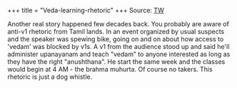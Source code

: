 +++
title = "Veda-learning-rhetoric"
+++
Source: [TW](https://twitter.com/RangaTheDude/status/1590909527838588930)

Another real story happened few decades back. You probably are aware of anti-v1 rhetoric from Tamil lands. In an event organized by usual suspects and the speaker was spewing bike, going on and on about how access to 'vedam' was blocked by v1s. A v1 from the audience stood up and said he'll administer upanayanam and teach "vedam" to anyone interested as long as they have the right "anushthana". He start the same week and the classes would begin at 4 AM - the brahma muhurta. Of course no takers. This rhetoric is just a dog whistle.